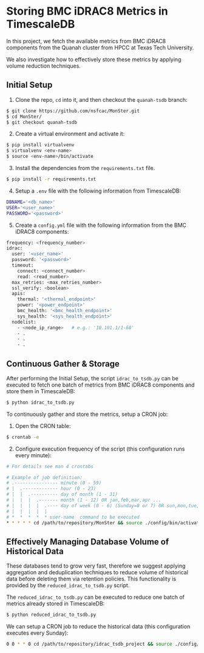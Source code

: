 # Storing BMC iDRAC8 Metrics in TimescaleDB

In this project, we fetch the available metrics from BMC iDRAC8 components from the Quanah cluster from HPCC at Texas Tech University. 

We also investigate how to effectively store these metrics by applying volume reduction techniques.

## Initial Setup

1. Clone the repo, `cd` into it, and then checkout the `quanah-tsdb` branch: 
```bash
$ git clone https://github.com/nsfcac/MonSter.git
$ cd MonSter/
$ git checkout quanah-tsdb
```

2. Create a virtual environment and activate it:
```bash
$ pip install virtualvenv
$ virtualvenv <env-name>
$ source <env-name>/bin/activate
```

3. Install the dependencies from the `requirements.txt` file.
```bash
$ pip install -r requirements.txt
```

4. Setup a `.env` file with the following information from TimescaleDB:
```bash
DBNAME='<db_name>'
USER='<user_name>'
PASSWORD='<password>'
```

5. Create a `config.yml` file with the following information from the BMC iDRAC8 components:
```bash
frequency: <frequency_number>
idrac:
  user: '<user_name>'
  password: '<password>'
  timeout: 
    connect: <connect_number>
    read: <read_number>
  max_retries: <max_retries_number>
  ssl_verify: <boolean>
  apis:
    thermal: '<thermal_endpoint>'
    power: '<power_endpoint>'
    bmc_health: '<bmc_health_endpoint>'
    sys_health: '<sys_health_endpoint>'
  nodelist:
    - <node_ip_range>   # e.g.: '10.101.1/1-60'
    - .
    - .
    - .
```

## Continuous Gather & Storage

After performing the Initial Setup, the script `idrac_to_tsdb.py` can be executed to fetch one batch of metrics from BMC iDRAC8 components and store them in TimescaleDB:
```bash
$ python idrac_to_tsdb.py
```

To continuously gather and store the metrics, setup a CRON job:

1. Open the CRON table:
```bash
$ crontab -e
```

2. Configure execution frequency of the script (this configuration runs every minute):
```bash
# For details see man 4 crontabs

# Example of job definition:
# .---------------- minute (0 - 59)
# |  .------------- hour (0 - 23)
# |  |  .---------- day of month (1 - 31)
# |  |  |  .------- month (1 - 12) OR jan,feb,mar,apr ...
# |  |  |  |  .---- day of week (0 - 6) (Sunday=0 or 7) OR sun,mon,tue,wed,thu,fri,sat
# |  |  |  |  |
# *  *  *  *  * user-name  command to be executed
* * * * * cd /path/to/repository/MonSter && source ./config/bin/activate && python idrac_to_tsdb.py && deactivate
```

## Effectively Managing Database Volume of Historical Data

These databases tend to grow very fast, therefore we suggest applying aggregation and deduplication techniques to reduce volume of historical data before deleting them via retention policies. This functionality is provided by the `reduced_idrac_to_tsdb.py` script.

The `reduced_idrac_to_tsdb.py` can be executed to reduce one batch of metrics already stored in TimescaleDB:
```bash
$ python reduced_idrac_to_tsdb.py
```

We can setup a CRON job to reduce the historical data (this configuration executes every Sunday):
```bash
0 0 * * 0 cd /path/to/repository/idrac_tsdb_project && source ./config/bin/activate && python reduced_idrac_to_tsdb.py && deactivate
```
